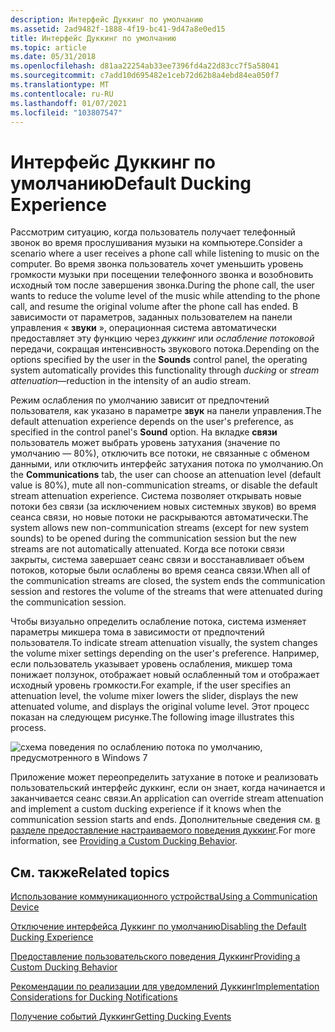 ```yaml
---
description: Интерфейс Дуккинг по умолчанию
ms.assetid: 2ad9482f-1888-4f19-bc41-9d47a8e0ed15
title: Интерфейс Дуккинг по умолчанию
ms.topic: article
ms.date: 05/31/2018
ms.openlocfilehash: d81aa22254ab33ee7396fd4a22d83cc7f5a58041
ms.sourcegitcommit: c7add10d695482e1ceb72d62b8a4ebd84ea050f7
ms.translationtype: MT
ms.contentlocale: ru-RU
ms.lasthandoff: 01/07/2021
ms.locfileid: "103807547"
---
```

# <a name="default-ducking-experience"></a><span data-ttu-id="dfe02-103">Интерфейс Дуккинг по умолчанию</span><span class="sxs-lookup"><span data-stu-id="dfe02-103">Default Ducking Experience</span></span>

<span data-ttu-id="dfe02-104">Рассмотрим ситуацию, когда пользователь получает телефонный звонок во время прослушивания музыки на компьютере.</span><span class="sxs-lookup"><span data-stu-id="dfe02-104">Consider a scenario where a user receives a phone call while listening to music on the computer.</span></span> <span data-ttu-id="dfe02-105">Во время звонка пользователь хочет уменьшить уровень громкости музыки при посещении телефонного звонка и возобновить исходный том после завершения звонка.</span><span class="sxs-lookup"><span data-stu-id="dfe02-105">During the phone call, the user wants to reduce the volume level of the music while attending to the phone call, and resume the original volume after the phone call has ended.</span></span> <span data-ttu-id="dfe02-106">В зависимости от параметров, заданных пользователем на панели управления « **звуки** », операционная система автоматически предоставляет эту функцию через *дуккинг* или *ослабление потоковой* передачи, сокращая интенсивность звукового потока.</span><span class="sxs-lookup"><span data-stu-id="dfe02-106">Depending on the options specified by the user in the **Sounds** control panel, the operating system automatically provides this functionality through *ducking* or *stream attenuation*—reduction in the intensity of an audio stream.</span></span>

<span data-ttu-id="dfe02-107">Режим ослабления по умолчанию зависит от предпочтений пользователя, как указано в параметре **звук** на панели управления.</span><span class="sxs-lookup"><span data-stu-id="dfe02-107">The default attenuation experience depends on the user's preference, as specified in the control panel's **Sound** option.</span></span> <span data-ttu-id="dfe02-108">На вкладке **связи** пользователь может выбрать уровень затухания (значение по умолчанию — 80%), отключить все потоки, не связанные с обменом данными, или отключить интерфейс затухания потока по умолчанию.</span><span class="sxs-lookup"><span data-stu-id="dfe02-108">On the **Communications** tab, the user can choose an attenuation level (default value is 80%), mute all non-communication streams, or disable the default stream attenuation experience.</span></span> <span data-ttu-id="dfe02-109">Система позволяет открывать новые потоки без связи (за исключением новых системных звуков) во время сеанса связи, но новые потоки не раскрываются автоматически.</span><span class="sxs-lookup"><span data-stu-id="dfe02-109">The system allows new non-communication streams (except for new system sounds) to be opened during the communication session but the new streams are not automatically attenuated.</span></span> <span data-ttu-id="dfe02-110">Когда все потоки связи закрыты, система завершает сеанс связи и восстанавливает объем потоков, которые были ослаблены во время сеанса связи.</span><span class="sxs-lookup"><span data-stu-id="dfe02-110">When all of the communication streams are closed, the system ends the communication session and restores the volume of the streams that were attenuated during the communication session.</span></span>

<span data-ttu-id="dfe02-111">Чтобы визуально определить ослабление потока, система изменяет параметры микшера тома в зависимости от предпочтений пользователя.</span><span class="sxs-lookup"><span data-stu-id="dfe02-111">To indicate stream attenuation visually, the system changes the volume mixer settings depending on the user's preference.</span></span> <span data-ttu-id="dfe02-112">Например, если пользователь указывает уровень ослабления, микшер тома понижает ползунок, отображает новый ослабленный том и отображает исходный уровень громкости.</span><span class="sxs-lookup"><span data-stu-id="dfe02-112">For example, if the user specifies an attenuation level, the volume mixer lowers the slider, displays the new attenuated volume, and displays the original volume level.</span></span> <span data-ttu-id="dfe02-113">Этот процесс показан на следующем рисунке.</span><span class="sxs-lookup"><span data-stu-id="dfe02-113">The following image illustrates this process.</span></span>

![схема поведения по ослаблению потока по умолчанию, предусмотренного в Windows 7](images/stream-aatenuation.jpg)

<span data-ttu-id="dfe02-115">Приложение может переопределить затухание в потоке и реализовать пользовательский интерфейс дуккинг, если он знает, когда начинается и заканчивается сеанс связи.</span><span class="sxs-lookup"><span data-stu-id="dfe02-115">An application can override stream attenuation and implement a custom ducking experience if it knows when the communication session starts and ends.</span></span> <span data-ttu-id="dfe02-116">Дополнительные сведения см. [в разделе предоставление настраиваемого поведения дуккинг](providing-a-custom-ducking-experience.md).</span><span class="sxs-lookup"><span data-stu-id="dfe02-116">For more information, see [Providing a Custom Ducking Behavior](providing-a-custom-ducking-experience.md).</span></span>

## <a name="related-topics"></a><span data-ttu-id="dfe02-117">См. также</span><span class="sxs-lookup"><span data-stu-id="dfe02-117">Related topics</span></span>

<dl> <dt>

[<span data-ttu-id="dfe02-118">Использование коммуникационного устройства</span><span class="sxs-lookup"><span data-stu-id="dfe02-118">Using a Communication Device</span></span>](using-the-communication-device.md)
</dt> <dt>

[<span data-ttu-id="dfe02-119">Отключение интерфейса Дуккинг по умолчанию</span><span class="sxs-lookup"><span data-stu-id="dfe02-119">Disabling the Default Ducking Experience</span></span>](disabling-the-ducking-experience.md)
</dt> <dt>

[<span data-ttu-id="dfe02-120">Предоставление пользовательского поведения Дуккинг</span><span class="sxs-lookup"><span data-stu-id="dfe02-120">Providing a Custom Ducking Behavior</span></span>](providing-a-custom-ducking-experience.md)
</dt> <dt>

[<span data-ttu-id="dfe02-121">Рекомендации по реализации для уведомлений Дуккинг</span><span class="sxs-lookup"><span data-stu-id="dfe02-121">Implementation Considerations for Ducking Notifications</span></span>](handling-audio-ducking-events-from-communication-devices.md)
</dt> <dt>

[<span data-ttu-id="dfe02-122">Получение событий Дуккинг</span><span class="sxs-lookup"><span data-stu-id="dfe02-122">Getting Ducking Events</span></span>](getting-ducking-events-from-a-communication-device.md)
</dt> </dl>

 

 



